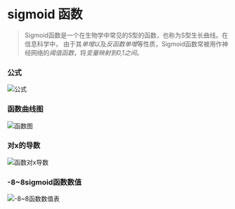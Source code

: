 # sigmoid 函数
> Sigmoid函数是一个在生物学中常见的S型的函数，也称为S型生长曲线。在信息科学中，
  由于其*单增*以及*反函数单增*等性质，Sigmoid函数常被用作神经网络的*阈值函数*，将*变量映射到0,1之间*。

### 公式
![公式](https://gss3.bdstatic.com/-Po3dSag_xI4khGkpoWK1HF6hhy/baike/s%3D99/sign=a46bd6f1dd33c895a27e9472d01340df/0df3d7ca7bcb0a4659502a5f6f63f6246b60af62.jpg)

### 函数曲线图
![函数图](https://gss0.bdstatic.com/94o3dSag_xI4khGkpoWK1HF6hhy/baike/s%3D220/sign=dc4b35fe37a85edffe8cf921795509d8/c9fcc3cec3fdfc03f23fbf16d73f8794a5c226dc.jpg)

### 对x的导数
![函数对x导数](https://gss1.bdstatic.com/-vo3dSag_xI4khGkpoWK1HF6hhy/baike/s%3D236/sign=375012cedfca7bcb797bc02c88086b3f/64380cd7912397dde41ab3095182b2b7d0a2875f.jpg)

### -8~8sigmoid函数数值
![-8~8函数数值表](https://gss1.bdstatic.com/-vo3dSag_xI4khGkpoWK1HF6hhy/baike/s%3D250/sign=1f1f5c19ea50352ab561220d6342fb1a/77c6a7efce1b9d16d816c9cff0deb48f8d54644e.jpg)
